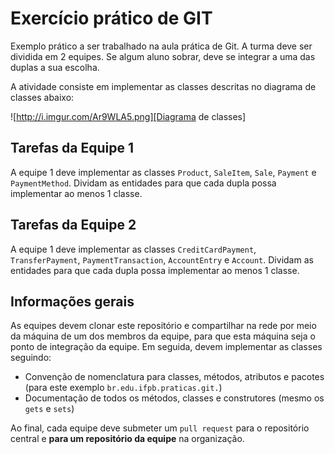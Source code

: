 # Exercício prático de GIT
Exemplo prático a ser trabalhado na aula prática de Git. A turma deve ser dividida em 2 equipes. Se algum aluno sobrar, deve se integrar a uma das duplas a sua escolha.

A atividade consiste em implementar as classes descritas no diagrama de classes abaixo:

![http://i.imgur.com/Ar9WLA5.png][Diagrama de classes]

## Tarefas da Equipe 1

A equipe 1 deve implementar as classes `Product`, `SaleItem`, `Sale`, `Payment` e `PaymentMethod`. Dividam as entidades para que cada dupla possa implementar ao menos 1 classe.

## Tarefas da Equipe 2

A equipe 1 deve implementar as classes `CreditCardPayment`, `TransferPayment`, `PaymentTransaction`, `AccountEntry` e `Account`. Dividam as entidades para que cada dupla possa implementar ao menos 1 classe.

## Informações gerais

As equipes devem clonar este repositório e compartilhar na rede por meio da máquina de um dos membros da equipe, para que esta máquina seja o ponto de integração da equipe. Em seguida, devem implementar as classes seguindo:

- Convenção de nomenclatura para classes, métodos, atributos e pacotes (para este exemplo `br.edu.ifpb.praticas.git.`)
- Documentação de todos os métodos, classes e construtores (mesmo os `gets` e `sets`)

Ao final, cada equipe deve submeter um `pull request` para o repositório central e **para um repositório da equipe** na organização.

[Diagrama de classes]: http://i.imgur.com/Ar9WLA5.png
